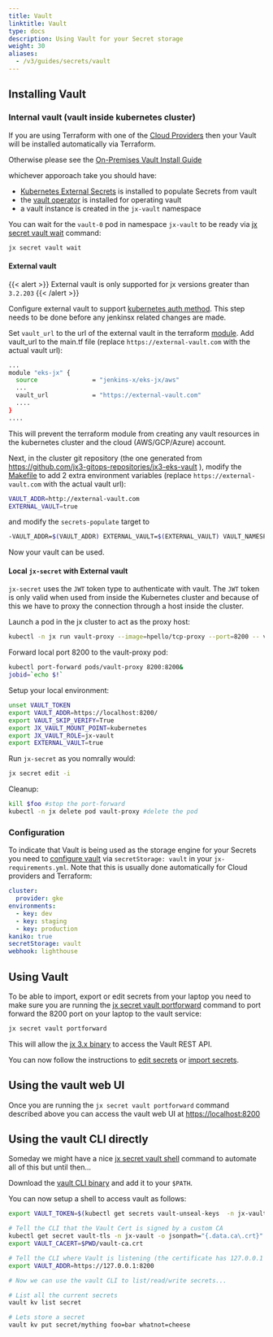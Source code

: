 ```yaml
---
title: Vault
linktitle: Vault
type: docs
description: Using Vault for your Secret storage
weight: 30
aliases:
  - /v3/guides/secrets/vault
---
```


## Installing Vault

### Internal vault (vault inside kubernetes cluster)

If you are using Terraform with one of the [Cloud Providers](/v3/admin/) then your Vault will be installed automatically via Terraform.

Otherwise please see the [On-Premises Vault Install Guide](/v3/admin/platforms/on-premises/vault/)

whichever apporoach take you should have:

- [Kubernetes External Secrets](https://github.com/external-secrets/kubernetes-external-secrets) is installed to populate Secrets from vault
- the [vault operator](https://banzaicloud.com/products/bank-vaults/) is installed for operating vault
- a vault instance is created in the `jx-vault` namespace

You can wait for the `vault-0` pod in namespace `jx-vault` to be ready via [jx secret vault wait](https://github.com/jenkins-x/jx-secret/blob/master/docs/cmd/jx-secret_vault_wait.md) command:

```bash
jx secret vault wait
```

#### External vault

{{< alert >}}
External vault is only supported for jx versions greater than `3.2.203`
{{< /alert >}}

Configure external vault to support [kubernetes auth method](https://www.vaultproject.io/docs/auth/kubernetes#configuration).
This step needs to be done before any jenkinsx related changes are made.

Set `vault_url` to the url of the external vault in the terraform [module](https://github.com/jenkins-x/terraform-aws-eks-jx/blob/master/variables.tf#L36-L40).
Add vault_url to the main.tf file (replace `https://external-vault.com` with the actual vault url):

```bash
...
module "eks-jx" {
  source               = "jenkins-x/eks-jx/aws"
  ...
  vault_url            = "https://external-vault.com"
  ....
}
....
```

This will prevent the terraform module from creating any vault resources in the kubernetes cluster and the cloud (AWS/GCP/Azure) account.

Next, in the cluster git repository (the one generated from https://github.com/jx3-gitops-repositories/jx3-eks-vault ), modify the [Makefile](https://github.com/jx3-gitops-repositories/jx3-eks-vault/blob/main/versionStream/src/Makefile.mk) to add 2 extra environment variables (replace `https://external-vault.com` with the actual vault url):

```bash
VAULT_ADDR=http://external-vault.com
EXTERNAL_VAULT=true
```

and modify the `secrets-populate` target to

```bash
-VAULT_ADDR=$(VAULT_ADDR) EXTERNAL_VAULT=$(EXTERNAL_VAULT) VAULT_NAMESPACE=$(VAULT_NAMESPACE) jx secret populate --secret-namespace $(VAULT_NAMESPACE) --no-wait
```

Now your vault can be used.

#### Local `jx-secret` with External vault

`jx-secret` uses the `JWT` token type to authenticate with vault.  The `JWT` token is only valid when used from inside the Kubernetes cluster and because of this we have to proxy the connection through a host inside the cluster.

Launch a pod in the jx cluster to act as the proxy host:
```bash
kubectl -n jx run vault-proxy --image=hpello/tcp-proxy --port=8200 -- vault.example.com 8200
```

Forward local port 8200 to the vault-proxy pod:
```bash
kubectl port-forward pods/vault-proxy 8200:8200&
jobid=`echo $!`
```

Setup your local environment:
```bash
unset VAULT_TOKEN
export VAULT_ADDR=https://localhost:8200/
export VAULT_SKIP_VERIFY=True
export JX_VAULT_MOUNT_POINT=kubernetes
export JX_VAULT_ROLE=jx-vault
export EXTERNAL_VAULT=true
```

Run `jx-secret` as you nomrally would:
```bash
jx secret edit -i
```

Cleanup:
```bash
kill $foo #stop the port-forward
kubectl -n jx delete pod vault-proxy #delete the pod
```
### Configuration

To indicate that Vault is being used as the storage engine for your Secrets you need to [configure vault](/v3/guides/config/#vault) via `secretStorage: vault` in your `jx-requirements.yml`. Note that this is usually done automatically for Cloud providers and Terraform:

```yaml
cluster:
  provider: gke
environments:
  - key: dev
  - key: staging
  - key: production
kaniko: true
secretStorage: vault
webhook: lighthouse
```

## Using Vault

To be able to import, export or edit secrets from your laptop you need to make sure you are running the [jx secret vault portforward](https://github.com/jenkins-x/jx-secret/blob/master/docs/cmd/jx-secret_vault_portforward.md) command to port forward the 8200 port on your laptop to the vault service:

```bash
jx secret vault portforward
```

This will allow the [jx 3.x binary](/v3/guides/jx3/) to access the Vault REST API.

You can now follow the instructions to [edit secrets](/v3/guides/secrets/#edit-secrets) or [import secrets](/v3/guides/secrets/#import-secrets).

## Using the vault web UI

Once you are running the `jx secret vault portforward` command described above you can access the vault web UI at [https://localhost:8200](https://localhost:8200)

## Using the vault CLI directly

Someday we might have a nice [jx secret vault shell](https://github.com/jenkins-x/jx-secret/issues/5) command to automate all of this but until then...

Download the [vault CLI binary](https://www.vaultproject.io/downloads/) and add it to your `$PATH`.

You can now setup a shell to access vault as follows:

```bash
export VAULT_TOKEN=$(kubectl get secrets vault-unseal-keys  -n jx-vault -o jsonpath={.data.vault-root} | base64 --decode)

# Tell the CLI that the Vault Cert is signed by a custom CA
kubectl get secret vault-tls -n jx-vault -o jsonpath="{.data.ca\.crt}" | base64 --decode > $PWD/vault-ca.crt
export VAULT_CACERT=$PWD/vault-ca.crt

# Tell the CLI where Vault is listening (the certificate has 127.0.0.1 as well as alternate names)
export VAULT_ADDR=https://127.0.0.1:8200

# Now we can use the vault CLI to list/read/write secrets...

# List all the current secrets
vault kv list secret

# Lets store a secret
vault kv put secret/mything foo=bar whatnot=cheese
```
